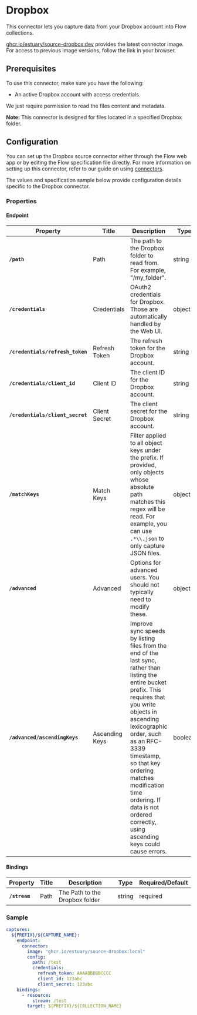 
# Dropbox
This connector lets you capture data from your Dropbox account into Flow collections.

[ghcr.io/estuary/source-dropbox:dev](https://ghcr.io/estuary/source-dropbox:dev) provides the latest connector image. For access to previous image versions, follow the link in your browser.

## Prerequisites
To use this connector, make sure you have the following:

- An active Dropbox account with access credentials.

We just require permission to read the files content and metadata.

**Note:** This connector is designed for files located in a specified Dropbox folder.

## Configuration
You can set up the Dropbox source connector either through the Flow web app or by editing the Flow specification file directly. For more information on setting up this connector, refer to our guide on using [connectors](https://docs.estuary.dev/concepts/connectors/#using-connectors).

The values and specification sample below provide configuration details specific to the Dropbox connector.

### Properties

#### Endpoint
| Property                         | Title          | Description                                                                                                                                                                                                                                                                                                                                                 | Type    | Required/Default |
| -------------------------------- | -------------- | ----------------------------------------------------------------------------------------------------------------------------------------------------------------------------------------------------------------------------------------------------------------------------------------------------------------------------------------------------------- | ------- | ---------------- |
| **`/path`**                      | Path           | The path to the Dropbox folder to read from. For example, "/my_folder".                                                                                                                                                                                                                                                                                     | string  | required         |
| **`/credentials`**               | Credentials    | OAuth2 credentials for Dropbox. Those are automatically handled by the Web UI.                                                                                                                                                                                                                                                                              | object  | required         |
| **`/credentials/refresh_token`** | Refresh Token  | The refresh token for the Dropbox account.                                                                                                                                                                                                                                                                                                                  | string  | required         |
| **`/credentials/client_id`**     | Client ID      | The client ID for the Dropbox account.                                                                                                                                                                                                                                                                                                                      | string  | required         |
| **`/credentials/client_secret`** | Client Secret  | The client secret for the Dropbox account.                                                                                                                                                                                                                                                                                                                  | string  | required         |
| **`/matchKeys`**                 | Match Keys     | Filter applied to all object keys under the prefix. If provided, only objects whose absolute path matches this regex will be read. For example, you can use `.*\\.json` to only capture JSON files.                                                                                                                                                         | object  |                  |
| **`/advanced`**                  | Advanced       | Options for advanced users. You should not typically need to modify these.                                                                                                                                                                                                                                                                                  | object  |                  |
| **`/advanced/ascendingKeys`**    | Ascending Keys | Improve sync speeds by listing files from the end of the last sync, rather than listing the entire bucket prefix. This requires that you write objects in ascending lexicographic order, such as an RFC-3339 timestamp, so that key ordering matches modification time ordering. If data is not ordered correctly, using ascending keys could cause errors. | boolean | false            |

#### **Bindings**
| Property      | Title | Description                    | Type   | Required/Default |
| ------------- | ----- | ------------------------------ | ------ | ---------------- |
| **`/stream`** | Path  | The Path to the Dropbox folder | string | required         |



### Sample
```yaml
captures:
  ${PREFIX}/${CAPTURE_NAME}:
    endpoint:
      connector:
        image: "ghcr.io/estuary/source-dropbox:local"
        config:
          path: /test
          credentials:
            refresh_token: AAAABBBBBCCCC
            client_id: 123abc
            client_secret: 123abc
    bindings:
      - resource:
          stream: /test
        target: ${PREFIX}/${COLLECTION_NAME}
```
